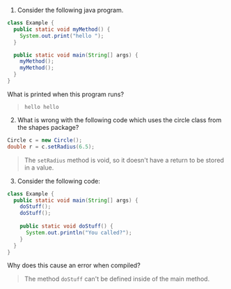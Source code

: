 1. Consider the following java program.

```java
class Example {
  public static void myMethod() {
    System.out.print("hello ");
  }

  public static void main(String[] args) {
    myMethod();
    myMethod();
  }
}
```

What is printed when this program runs?

> `hello hello`

2. What is wrong with the following code which uses the circle class from the shapes package?

```java
Circle c = new Circle();
double r = c.setRadius(6.5);
```

> The `setRadius` method is void, so it doesn't have a return to be stored in a value. 

3. Consider the following code:

```java
class Example {
  public static void main(String[] args) {
    doStuff();
    doStuff();
    
    public static void doStuff() {
      System.out.println("You called?");
    }
  }
}
```

Why does this cause an error when compiled?

> The method `doStuff` can't be defined inside of the main method. 